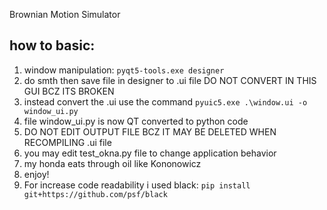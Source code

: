 Brownian Motion Simulator

## how to basic:
1. window manipulation:
    ```pyqt5-tools.exe designer```
2. do smth then save file in designer to .ui file
    DO NOT CONVERT IN THIS GUI BCZ ITS BROKEN
3. instead convert the .ui use the command
    ```pyuic5.exe .\window.ui -o window_ui.py```
4. file window_ui.py is now QT converted to python code
5. DO NOT EDIT OUTPUT FILE BCZ IT MAY BE DELETED WHEN RECOMPILING .ui file
6. you may edit test_okna.py file to change application behavior
7. my honda eats through oil like Kononowicz
8. enjoy!
9. For increase code readability i used black:
    ```pip install git+https://github.com/psf/black```